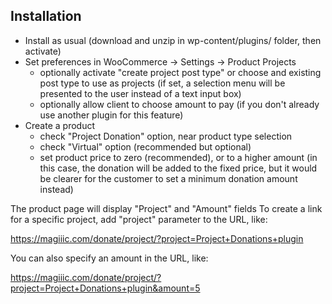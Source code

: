 ## Installation

- Install as usual (download and unzip in wp-content/plugins/ folder, then activate)
- Set preferences in WooCommerce -> Settings -> Product Projects
  - optionally activate "create project post type" or choose and existing post type to use as projects (if set, a selection menu will be presented to the user instead of a text input box)
  - optionally allow client to choose amount to pay (if you don't already use another plugin for this feature)
- Create a product
  - check "Project Donation" option, near product type selection
  - check "Virtual" option (recommended but optional)
  - set product price to zero (recommended), or to a higher amount (in this case, the donation will be added to the fixed price, but it would be clearer for the customer to set a minimum donation amount instead)

The product page will display "Project" and "Amount" fields
To create a link for a specific project, add "project" parameter to the URL, like:

https://magiiic.com/donate/project/?project=Project+Donations+plugin

You can also specify an amount in the URL, like:

https://magiiic.com/donate/project/?project=Project+Donations+plugin&amount=5

